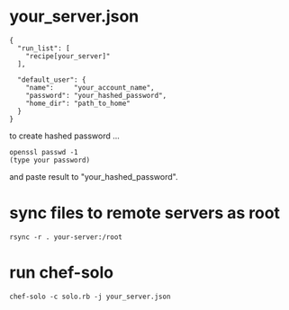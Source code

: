 
# your_server.json

    {
      "run_list": [
        "recipe[your_server]"
      ],
    
      "default_user": {
        "name":     "your_account_name",
        "password": "your_hashed_password",
        "home_dir": "path_to_home"
      }
    }

to create hashed password ...

    openssl passwd -1
    (type your password)

and paste result to "your_hashed_password".

# sync files to remote servers as root

    rsync -r . your-server:/root

# run chef-solo

    chef-solo -c solo.rb -j your_server.json


